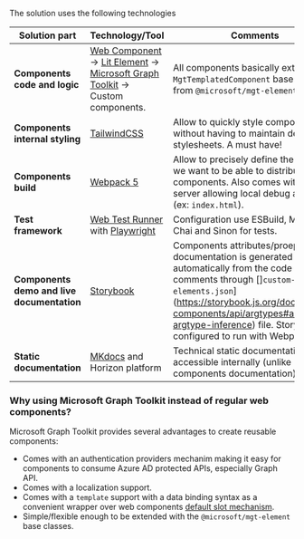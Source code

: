 The solution uses the following technologies

| Solution part | Technology/Tool | Comments |
| ------------- | --------------- | -------- |
| **Components code and logic** | [Web Component](https://developer.mozilla.org/en-US/docs/web/web_components) -> [Lit Element](https://lit.dev/docs/) -> [Microsoft Graph Toolkit](https://learn.microsoft.com/en-us/graph/toolkit/overview) -> Custom components. | All components basically extend the `MgtTemplatedComponent` base class from `@microsoft/mgt-element` library.
| **Components internal styling** | [TailwindCSS](https://tailwindcss.com/) | Allow to quickly style components without having to maintain dedicated stylesheets. A must have!
| **Components build** | [Webpack 5](https://webpack.js.org/) | Allow to precisely define the output we want to be able to distribute the components. Also comes with a dev server allowing local debug and tests (ex: `index.html`).
| **Test framework** | [Web Test Runner](https://modern-web.dev/docs/test-runner/overview/#web-test-runner) with [Playwright](https://playwright.dev/) | Configuration use ESBuild, Mocha, Chai and Sinon for tests.
| **Components demo and live documentation** | [Storybook](https://storybook.js.org/docs/web-components/get-started/install/)  | Components attributes/proeprties documentation is generated automatically from the code comments through []`custom-elements.json`](https://storybook.js.org/docs/web-components/api/argtypes#automatic-argtype-inference) file. Storybook is configured to run with Webpack 5.
| **Static documentation** | [MKdocs](https://www.mkdocs.org/) and Horizon platform | Technical static documentation is only accessible internally (unlike components documentation).

### Why using Microsoft Graph Toolkit instead of regular web components?

Microsoft Graph Toolkit provides several advantages to create reusable components:

- Comes with an authentication providers mechanim making it easy for components to consume Azure AD protected APIs, especially Graph API.
- Comes with a localization support.
- Comes with a `template` support with a data binding syntax as a convenient wrapper over web components [default slot mechanism](https://developer.mozilla.org/en-US/docs/Web/Web_Components/Using_templates_and_slots).
- Simple/flexible enough to be extended with the `@microsoft/mgt-element` base classes.
